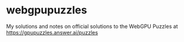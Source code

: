 # webgpupuzzles
My solutions and notes on official solutions to the WebGPU Puzzles at https://gpupuzzles.answer.ai/puzzles

